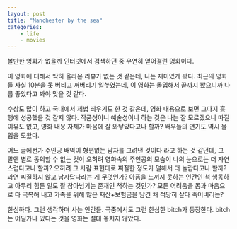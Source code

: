 ```yaml
---
layout: post
title: "Manchester by the sea"
categories:
    - life
    - movies
---
```


볼만한 영화가 없을까 인터넷에서 검색하던 중 우연히 얻어걸린 영화이다. 

이 영화에 대해서 딱히 올라온 리뷰가 없는 것 같은데, 나는 재미있게 봤다. 최근의 영화들 사실 10분을 못 버티고 꺼버리기 일쑤였는데, 이 영화는 몰입해서 끝까지 봤으니까 나름 좋았다고 봐야 맞을 것 같다.

수상도 많이 하고 국내에서 제법 띄우기도 한 것 같은데, 영화 내용으로 보면 그다지 흥행에 성공했을 것 같지 않다. 작품성이니 예술성이니 하는 것은 나는 잘 모르겠으니 따질 이유도 없고, 영화 내용 자체가 마음에 잘 와닿았다고나 할까? 배우들의 연기도 역시 몰입을 도왔다.

어느 글에선가 주인공 배역이 형편없는 남자를 그려낸 것이다 라고 하는 것 같던데, 그 말엔 별로 동의할 수 없는 것이 오히려 영화속의 주인공의 모습이 나의 눈으로는 더 자연스럽다고나 할까? 오히려 그 사람 표현대로 찌질한 정도가 덜해서 더 놀랍다고나 할까? 과연 찌질하지 않고 남자답다라는 게 무엇인가? 아픔을 느끼지 못하는 인간인 척 행동하고 아무리 힘든 일도 잘 참아넘기는 존재인 척하는 것인가? 모든 어려움을 몸과 마음으로 다 극복해 내고 가족을 위해 많은 재산+보험금을 남긴 채 적당히 살다 죽어버리는?

한심하다. 그런 생각하며 사는 인간들. 극중에서도 그런 한심한 bitch가 등장한다. bitch는 어딜가나 있다는 것을 영화는 절대 놓치지 않았다. 
